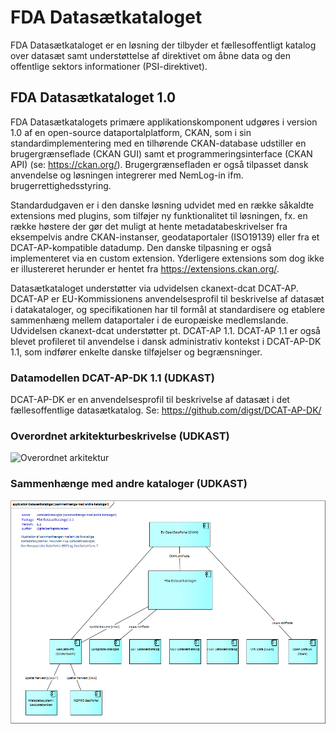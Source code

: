 # FDA Datasætkataloget

FDA Datasætkataloget er en løsning der tilbyder et fællesoffentligt katalog over datasæt samt understøttelse af direktivet om åbne data og den offentlige sektors informationer (PSI-direktivet). 

## FDA Datasætkataloget 1.0

FDA Datasætkatalogets primære applikationskomponent udgøres i version 1.0 af en open-source dataportalplatform, CKAN, som i sin standardimplementering med en tilhørende CKAN-database udstiller en brugergrænseflade (CKAN GUI) samt et programmeringsinterface (CKAN API) (se: https://ckan.org/). Brugergrænsefladen er også tilpasset dansk anvendelse og løsningen integrerer med NemLog-in ifm. brugerrettighedsstyring.

Standardudgaven er i den danske løsning udvidet med en række såkaldte extensions med plugins, som tilføjer ny funktionalitet til løsningen, fx. en række høstere der gør det muligt at hente metadatabeskrivelser fra eksempelvis andre CKAN-instanser, geodataportaler (ISO19139) eller fra et DCAT-AP-kompatible datadump. Den danske tilpasning er også implementeret via en custom extension. Yderligere extensions som dog ikke er illustereret herunder er hentet fra https://extensions.ckan.org/.

Datasætkataloget understøtter via udvidelsen ckanext-dcat DCAT-AP. DCAT-AP er EU-Kommissionens anvendelsesprofil til beskrivelse af datasæt i datakataloger, og specifikationen har til formål at standardisere og etablere sammenhæng mellem dataportaler i de europæiske medlemslande. Udvidelsen ckanext-dcat understøtter pt. DCAT-AP 1.1. DCAT-AP 1.1 er også blevet profileret til anvendelse i dansk administrativ kontekst i DCAT-AP-DK 1.1, som indfører enkelte danske tilføjelser og begrænsninger.

### Datamodellen DCAT-AP-DK 1.1 (UDKAST)
DCAT-AP-DK er en anvendelsesprofil til beskrivelse af datasæt i det fællesoffentlige datasætkatalog.
Se: https://github.com/digst/DCAT-AP-DK/

### Overordnet arkitekturbeskrivelse  (UDKAST)
![Overordnet arkitektur](https://github.com/digst/datasetcatalogue/blob/master/FDADatasætkataloget-v1.1(ArchiMate).png "ArchiMate Diagram")

### Sammenhænge med andre kataloger (UDKAST)
![Sammenhænge](https://github.com/digst/datasetcatalogue/blob/master/FDADatasætkataloget-v1.1sammenhænge(ArchiMate).png "ArchiMate Diagram")



